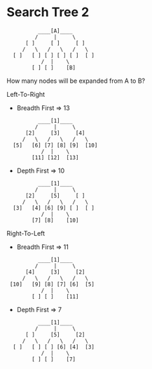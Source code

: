 # Search Tree 2

```
          ____[A]____
         /     |     \
      [ ]     [ ]     [ ]
     /   \   /   \   /   \
  [ ]   [ ] [ ] [ ] [ ]  [ ]
           /  |    \
        [ ] [ ]    [B]
```

How many nodes will be expanded from A to B?


Left-To-Right
* Breadth First => 13

```
          ____[1]____
         /     |     \
      [2]     [3]     [4]
     /   \   /   \   /   \
  [5]   [6] [7] [8] [9]  [10]
           /  |    \
        [11] [12]  [13]
```

* Depth First => 10

```
          ____[1]____
         /     |     \
      [2]     [5]     [ ]
     /   \   /   \   /   \
  [3]   [4] [6] [9] [ ]  [ ]
           /  |    \
        [7] [8]    [10]
```


Right-To-Left
* Breadth First => 11

```
          ____[1]____
         /     |     \
      [4]     [3]     [2]
     /   \   /   \   /   \
 [10]   [9] [8] [7] [6]  [5]
           /  |    \
        [ ] [ ]    [11]
```

* Depth First => 7

```
          ____[1]____
         /     |     \
      [ ]     [5]     [2]
     /   \   /   \   /   \
  [ ]   [ ] [ ] [6] [4]  [3]
           /  |    \
        [ ] [ ]    [7]
```
